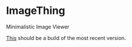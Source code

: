 ImageThing
==========

Minimalistic Image Viewer

[This](http://download1347.mediafire.com/0eprx1tczkzg/tpodt5349ccp328/ImageThing.exe) should be a build of the most recent version.
